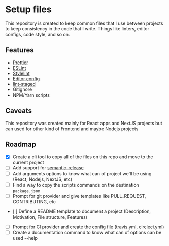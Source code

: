 # Setup files

This repository is created to keep common files that I use between projects to keep consistency in the code that I write. Things like linters, editor configs, code style, and so on.

## Features

- [Prettier](https://prettier.io/)
- [ESLint](https://eslint.org/)
- [Stylelint](https://stylelint.io/)
- [Editor config](https://editorconfig.org/)
- [lint-staged](https://github.com/okonet/lint-staged)
- Gitignore
- NPM/Yarn scripts

## Caveats

This repository was created mainly for React apps and NextJS projects but can used for other kind of Frontend and maybe Nodejs projects

## Roadmap

- [x] Create a cli tool to copy all of the files on this repo and move to the current project
- [ ] Add support for [semantic-release](https://github.com/semantic-release/semantic-release)
- [ ] Add arguments options to know what can of project we'll be using (React, Nodejs, NextJS, etc)
- [ ] Find a way to copy the scripts commands on the destination `package.json`
- [ ] Prompt for git provider and give templates like PULL_REQUEST, CONTRIBUTING, etc
- [ ] Define a README template to document a project (Description, Motivation, File structure, Features)
- [ ] Prompt for CI provider and create the config file (travis.yml, circleci.yml)
- [ ] Create a documentation command to know what can of options can be used --help
